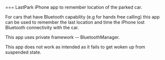 === LastPark
iPhone app to remember location of the parked car.

For cars that have Bluetooth capability (e.g for hands free calling)
this app can be used to remember the last location and time the iPhone
lost Bluetooth connectivity with the car.

This app uses private framework -- BluetoothManager.

This app does not work as intended as it fails to get woken up from suspended state.
